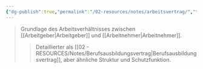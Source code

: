```yaml
---
{"dg-publish":true,"permalink":"/02-resources/notes/arbeitsvertrag/","tags":["arbeitsrecht/grundlagen"],"noteIcon":"","updated":"2025-08-28T17:45:54.000+02:00"}
---
```


>Grundlage des Arbeitsverhältnisses zwischen [[Arbeitgeber\|Arbeitgeber]] und [[Arbeitnehmer\|Arbeitnehmer]].
>>Detaillierter als [[02 - RESOURCES/Notes/Berufsausbildungsvertrag\|Berufsausbildungsvertrag]], aber ähnliche Struktur und Schutzfunktion.